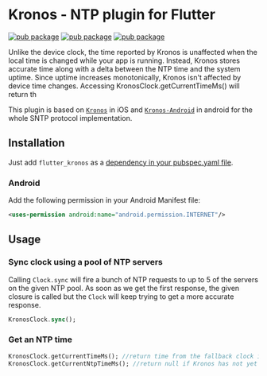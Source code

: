# Kronos - NTP plugin for Flutter

[![pub package](https://img.shields.io/pub/v/flutter_kronos.svg)](https://github.com/hautvfami/flutter-kronos)
[![pub package](https://img.shields.io/github/license/hautvfami/flutter-kronos.svg?style=flat)](https://github.com/hautvfami/flutter-kronos)
[![pub package](https://img.shields.io/badge/platform-flutter-blue.svg)](https://github.com/hautvfami/flutter-kronos)

Unlike the device clock, the time reported by Kronos is unaffected when the local time is changed while your app is running. Instead, Kronos stores accurate time along with a delta between the NTP time and the system uptime. Since uptime increases monotonically, Kronos isn't affected by device time changes. Accessing KronosClock.getCurrentTimeMs() will return th

This plugin is based on [`Kronos`][1] in iOS and [`Kronos-Android`][2] in android for the whole SNTP protocol implementation.

## Installation

Just add `flutter_kronos` as a [dependency in your pubspec.yaml file](https://flutter.io/using-packages/).

### Android

Add the following permission in your Android Manifest file:

```xml
<uses-permission android:name="android.permission.INTERNET"/>
```

## Usage

### Sync clock using a pool of NTP servers

Calling `Clock.sync` will fire a bunch of NTP requests to up to 5 of the
servers on the given NTP pool. As soon as
we get the first response, the given closure is called but the `Clock`
will keep trying to get a more accurate response.

```dart
KronosClock.sync();
```

### Get an NTP time

```dart
KronosClock.getCurrentTimeMs(); //return time from the fallback clock if Kronos has not yet been synced
KronosClock.getCurrentNtpTimeMs(); //return null if Kronos has not yet been synced
```

[1]: https://github.com/lyft/Kronos
[2]: https://github.com/lyft/Kronos-Android